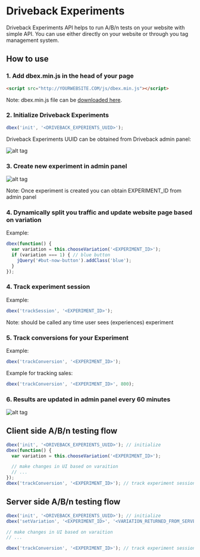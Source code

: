 # Driveback Experiments

Driveback Experiments API helps to run A/B/n tests on your website with simple API. You can use either directly on your website or through you tag management system.

## How to use

### 1. Add dbex.min.js in the head of your page

```html
<script src="http://YOURWEBSITE.COM/js/dbex.min.js"></script>
```
Note: dbex.min.js file can be [downloaded here](https://github.com/driveback/dbex-sdk/tree/master/dist).

### 2. Initialize Driveback Experiments

```js
dbex('init', '<DRIVEBACK_EXPERIENTS_UUID>');
```
Driveback Experiments UUID can be obtained from Driveback admin panel:

![alt tag](http://i.imgur.com/YpIPxrc.png)

### 3. Create new experiment in admin panel

![alt tag](http://i.imgur.com/Shvaj88.png)

Note: Once experiment is created you can obtain EXPERIMENT_ID from admin panel

### 4. Dynamically split you traffic and update website page based on variation

Example:

```js
dbex(function() {
  var variation = this.chooseVariation('<EXPERIMENT_ID>');
  if (variation === 1) { // blue button
    jQuery('#but-now-button').addClass('blue');
  }
});
```

### 4. Track experiment session

Example:

```js
dbex('trackSession', '<EXPERIMENT_ID>');
```

Note: should be called any time user sees (experiences) experiment

### 5. Track conversions for your Experiment

Example:

```js
dbex('trackConversion', '<EXPERIMENT_ID>');
```

Example for tracking sales:

```js
dbex('trackConversion', '<EXPERIMENT_ID>', 800);
```

### 6. Results are updated in admin panel every 60 minutes

![alt tag](http://i.imgur.com/btlfjyw.png)


## Client side A/B/n testing flow

```js
dbex('init', '<DRIVEBACK_EXPERIENTS_UUID>'); // initialize
dbex(function() {
  var variation = this.chooseVariation('<EXPERIMENT_ID>');

  // make changes in UI based on varaition
  // ...
});
dbex('trackConversion', '<EXPERIMENT_ID>'); // track experiment session
```

## Server side A/B/n testing flow

```js
dbex('init', '<DRIVEBACK_EXPERIENTS_UUID>'); // initialize
dbex('setVariation', '<EXPERIMENT_ID>', '<VARIATION_RETURNED_FROM_SERVER>'); //0, 1, etc

// make changes in UI based on varaition
// ...

dbex('trackConversion', '<EXPERIMENT_ID>'); // track experiment session
```
